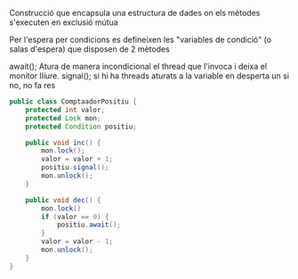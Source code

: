 Construcció que encapsula una estructura de dades on els mètodes s'executen en exclusió mútua

Per l'espera per condicions es defineixen les "variables de condició" (o salas d'espera) que disposen de 2 mètodes

await(); Atura de manera incondicional el thread que l'invoca i deixa el monitor lliure.
signal(); si hi ha threads aturats a la variable en desperta un si no, no fa res

```java
public class ComptaadorPositiu {
	protected int valor;
	protected Lock mon;
	protected Condition positiu;

	public void inc() {
		mon.lock();
		valor = valor + 1;
		positiu.signal();
		mon.unlock();
	}

	public void dec() {
		mon.lock()
		if (valor == 0) {
			positiu.await();
		}
		valor = valor - 1;
		mon.unlock();
	}
}
```